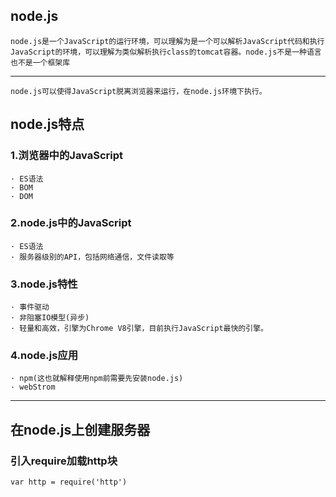 ## node.js
    node.js是一个JavaScript的运行环境，可以理解为是一个可以解析JavaScript代码和执行JavaScript的环境，可以理解为类似解析执行class的tomcat容器。node.js不是一种语言也不是一个框架库
---
    node.js可以使得JavaScript脱离浏览器来运行，在node.js环境下执行。
## node.js特点
### 1.浏览器中的JavaScript
    · ES语法
    · BOM
    · DOM
### 2.node.js中的JavaScript
    · ES语法
    · 服务器级别的API，包括网络通信，文件读取等
### 3.node.js特性
    · 事件驱动
    · 非阻塞IO模型(异步)
    · 轻量和高效，引擎为Chrome V8引擎，目前执行JavaScript最快的引擎。
### 4.node.js应用
    · npm(这也就解释使用npm前需要先安装node.js)
    · webStrom

---------------------------
## 在node.js上创建服务器
### 引入require加载http块

 `var http = require('http')`